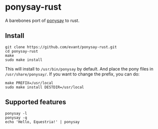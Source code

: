 # ponysay-rust

A barebones port of [ponysay](https://github.com/erkin/ponysay) to rust.

## Install

```
git clone https://github.com/evant/ponysay-rust.git
cd ponysay-rust
make
sudo make install
```

This will install to `/usr/bin/ponysay` by default. And place the pony files in `/usr/share/ponysay/`. 
If you want to change the prefix, you can do:

```
make PREFIX=/usr/local
sudo make install DESTDIR=/usr/local
```

## Supported features

```
ponysay -l
ponysay -q
echo 'Hello, Equestria!' | ponysay
```
